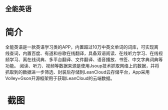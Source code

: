## 全能英语

# 简介

全能英语是一款英语学习类的APP，内置超过10万中英文单词的词库，可实现离线查词，内置百度、有道和谷歌在线翻译，具备双语阅读、在线听力学习、在线视频学习、离在线词典、多平台翻译、文件翻译、语音播放、书签、中文字典词典等功能。 阅读、听力、视频等数据来源是使用Jsoup技术抓取网络上的数据，并将抓取到的数据进一步筛选、封装后存储到LeanCloud云存储平台，App采用Volley+Gson开源框架用于获取LeanCloud的云端数据。

#  截图

